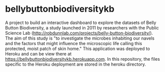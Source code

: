 # bellybuttonbiodiversitykb
A project to build an interactive dashboard to explore the datasets of Belly Button Biodiversity, a study launched in 2011 by researchers with the Public Science Lab (http://robdunnlab.com/projects/belly-button-biodiversity/). The aim of this study is "to investigate the microbes inhabiting our navels and the factors that might influence the microscopic life calling this protected, moist patch of skin home."  This application was deployed to Heroku and can be view there at https://bellybuttonbiodiversitykb.herokuapp.com.   In this repository, the files specific to the Heroku deployment are stored in the heroku directory.
